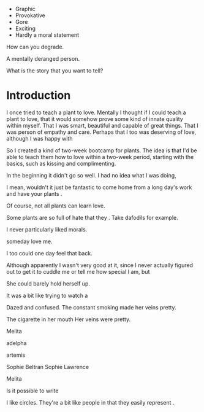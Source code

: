 - Graphic
- Provokative
- Gore
- Exciting
- Hardly a moral statement

How can you degrade. 

A mentally deranged person. 



What is the story that you want to tell?



# Introduction

I once tried to teach a plant to love. Mentally I thought if I could teach a plant to love, that it would somehow prove some kind of innate quality within myself. That I was smart, beautiful and capable of great things. That I was person of empathy and care. Perhaps that I too was deserving of love, although I was happy with 

So I created a kind of two-week bootcamp for plants. The idea is that I'd be able to teach them how to love within a two-week period, starting with the basics, such as kissing and complimenting. 

In the beginning it didn't go so well. I had no idea what I was doing, 






I mean, wouldn't it just be fantastic to come home from a long day's work and have your plants . 

Of course, not all plants can learn love. 

Some plants are so full of hate that they . Take dafodils for example. 





I never particularly liked morals. 



someday love me. 



I too could one day feel that back.  





 Although apparently I wasn't very good at it, since I never actually figured out to get it to cuddle me or tell me how special I am, but 






















She could barely hold herself up.   

It was a bit like trying to watch a 

Dazed and confused. The constant smoking made her veins pretty. 


 The cigarette in her mouth 
 Her veins were pretty. 



Melita 


adelpha

artemis

Sophie Beltran
Sophie Lawrence

Melita


Is it possible to write 


I like circles. They're a bit like people in that they easily represent . 
  


